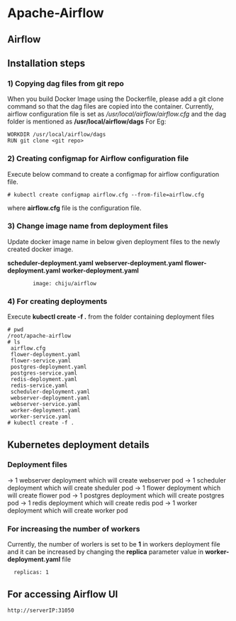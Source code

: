 # Apache-Airflow

## Airflow

## Installation steps

### 1) Copying dag files from git repo
When you build Docker Image using the Dockerfile, please add a git clone command so that the dag files are copied into the container. Currently, airflow configuration file is set as */usr/local/airflow/airflow.cfg* and the dag folder is mentioned as **/usr/local/airflow/dags**
For Eg:
```shell
WORKDIR /usr/local/airflow/dags
RUN git clone <git repo>
```
### 2) Creating configmap for Airflow configuration file
Execute below command to create a configmap for airflow configuration file.
```shell
# kubectl create configmap airflow.cfg --from-file=airflow.cfg
```
where **airflow.cfg** file  is the configuration file.

### 3) Change image name from deployment files
Update docker image name in below given deployment files to the newly created docker image.

**scheduler-deployment.yaml**
**webserver-deployment.yaml**
**flower-deployment.yaml**
**worker-deployment.yaml**

```shell
        image: chiju/airflow
 ```
### 4) For creating deployments
Execute **kubectl create -f .** from the folder containing deployment files
```shell
# pwd
/root/apache-airflow
# ls
 airflow.cfg
 flower-deployment.yaml
 flower-service.yaml
 postgres-deployment.yaml
 postgres-service.yaml
 redis-deployment.yaml
 redis-service.yaml
 scheduler-deployment.yaml
 webserver-deployment.yaml
 webserver-service.yaml
 worker-deployment.yaml
 worker-service.yaml
# kubectl create -f .
```



## Kubernetes deployment details

### Deployment files

-> 1 webserver deployment which will create webserver pod
-> 1 scheduler deployment which will create sheduler pod
-> 1 flower deployment which will create  flower pod
-> 1 postgres deployment which will create postgres pod
-> 1 redis deployment which will create redis pod
-> 1 worker deployment which will create worker pod

### For increasing the number of workers

Currently, the number of worlers is set to be **1** in workers deployment file and it can be increased by changing the **replica** parameter value in **worker-deployment.yaml** file
```shell
  replicas: 1
```
## For accessing Airflow UI
```html
http://serverIP:31050
```
